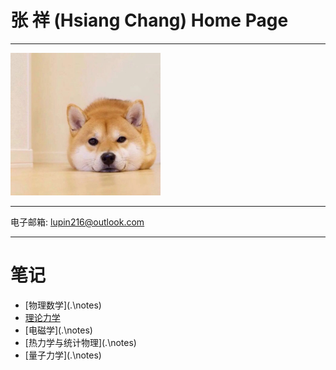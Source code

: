 # 张 祥 (Hsiang Chang) Home Page

------

 <img src=".\pic\1.jpg" style="zoom:25%;" />

------

电子邮箱:   lupin216@outlook.com

------

# 笔记

- [物理数学](.\notes\)
- [理论力学](.\notes\理论力学.md)
- [电磁学](.\notes\)
- [热力学与统计物理](.\notes\)
- [量子力学](.\notes\)
